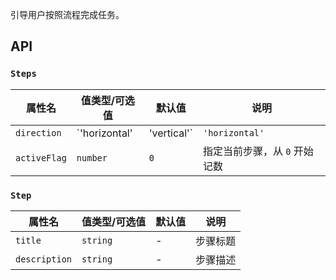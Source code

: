 引导用户按照流程完成任务。

## API

### `Steps`

| 属性名 | 值类型/可选值 | 默认值 | 说明 |
| --- | --- | --- | --- |
| `direction` | `'horizontal' | 'vertical'` | `'horizontal'` | 步骤条铺展方向 |
| `activeFlag` | `number` | `0` | 指定当前步骤，从 `0` 开始记数 |

### `Step`

| 属性名 | 值类型/可选值 | 默认值 | 说明 |
| --- | --- | --- | --- |
| `title` | `string` | - | 步骤标题 |
| `description` | `string` | - | 步骤描述 |
